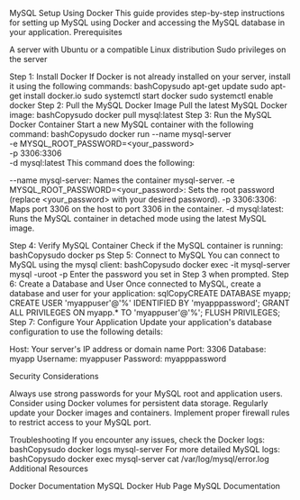 MySQL Setup Using Docker
This guide provides step-by-step instructions for setting up MySQL using Docker and accessing the MySQL database in your application.
Prerequisites

A server with Ubuntu or a compatible Linux distribution
Sudo privileges on the server

Step 1: Install Docker
If Docker is not already installed on your server, install it using the following commands:
bashCopysudo apt-get update
sudo apt-get install docker.io
sudo systemctl start docker
sudo systemctl enable docker
Step 2: Pull the MySQL Docker Image
Pull the latest MySQL Docker image:
bashCopysudo docker pull mysql:latest
Step 3: Run the MySQL Docker Container
Start a new MySQL container with the following command:
bashCopysudo docker run --name mysql-server \
  -e MYSQL_ROOT_PASSWORD=<your_password> \
  -p 3306:3306 \
  -d mysql:latest
This command does the following:

--name mysql-server: Names the container mysql-server.
-e MYSQL_ROOT_PASSWORD=<your_password>: Sets the root password (replace <your_password> with your desired password).
-p 3306:3306: Maps port 3306 on the host to port 3306 in the container.
-d mysql:latest: Runs the MySQL container in detached mode using the latest MySQL image.

Step 4: Verify MySQL Container
Check if the MySQL container is running:
bashCopysudo docker ps
Step 5: Connect to MySQL
You can connect to MySQL using the mysql client:
bashCopysudo docker exec -it mysql-server mysql -uroot -p
Enter the password you set in Step 3 when prompted.
Step 6: Create a Database and User
Once connected to MySQL, create a database and user for your application:
sqlCopyCREATE DATABASE myapp;
CREATE USER 'myappuser'@'%' IDENTIFIED BY 'myapppassword';
GRANT ALL PRIVILEGES ON myapp.* TO 'myappuser'@'%';
FLUSH PRIVILEGES;
Step 7: Configure Your Application
Update your application's database configuration to use the following details:

Host: Your server's IP address or domain name
Port: 3306
Database: myapp
Username: myappuser
Password: myapppassword

Security Considerations

Always use strong passwords for your MySQL root and application users.
Consider using Docker volumes for persistent data storage.
Regularly update your Docker images and containers.
Implement proper firewall rules to restrict access to your MySQL port.

Troubleshooting
If you encounter any issues, check the Docker logs:
bashCopysudo docker logs mysql-server
For more detailed MySQL logs:
bashCopysudo docker exec mysql-server cat /var/log/mysql/error.log
Additional Resources

Docker Documentation
MySQL Docker Hub Page
MySQL Documentation
